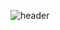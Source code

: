 <!-- 폰트색인 검은색과 대비되게 밝은 생상 리스트 -->
<!-- ![header](https://capsule-render.vercel.app/api?type=venom&height=200&color=gradient&customColorList=1,3,4,5,6,7,12,14,15,17,18,19,26,27,28&text=Front-End&fontSize=50&animation=fadeIn&desc=Developer&descAlignY=65&descSize=30&fontAlignY=45&fontColor=000000) -->

<!-- 가장 마음에 드는 색상 -->
![header](https://capsule-render.vercel.app/api?type=venom&height=200&color=gradient&customColorList=9&text=Front-End&fontSize=50&animation=fadeIn&desc=Developer&descAlignY=65&descSize=30&fontAlignY=45&fontColor=000000)
